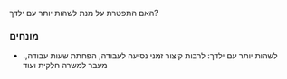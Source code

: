 האם התפטרת על מנת לשהות יותר עם ילדך?

### מונחים
* .לשהות יותר עם ילדך: לרבות קיצור זמני נסיעה לעבודה, הפחתת שעות עבודה, מעבר למשרה חלקית ועוד
